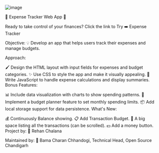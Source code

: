 ![image](https://github.com/KartikeyBartwal/Expense-Tracker/assets/98084657/35196996-81d0-4828-abd4-475e95d5a7e8)


🌟 Expense Tracker Web App 🌟

Ready to take control of your finances? Click the link to Try ➡️ Expense Tracker

Objective: 💡 Develop an app that helps users track their expenses and manage budgets.

Approach:

🖌️ Design the HTML layout with input fields for expenses and budget categories.
✨ Use CSS to style the app and make it visually appealing.
🧮 Write JavaScript to handle expense calculations and display summaries.
Bonus Features:

📊 Include data visualization with charts to show spending patterns.
📆 Implement a budget planner feature to set monthly spending limits.
📦 Add local storage support for data persistence.
What's New:

💰 Continuously Balance showing.
📋 Add Transaction Budget.
📜 A big space listing all the transactions (can be scrolled).
💵 Add a money button.
Project by: 🚀 Rehan Chalana

Maintained by: 🔧 Bama Charan Chhandogi, Technical Head, Open Source Chandigarh
